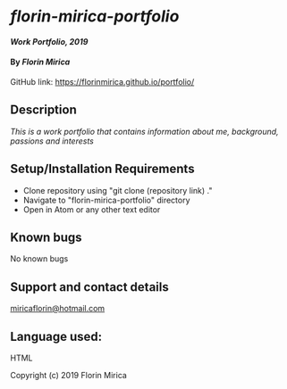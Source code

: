 # _florin-mirica-portfolio_
#### _Work Portfolio, 2019_
#### By _**Florin Mirica**_
GitHub link: https://florinmirica.github.io/portfolio/

## Description

_This is a work portfolio that contains information about me, background, passions and interests_

## Setup/Installation Requirements

* Clone repository using "git clone (repository link) ."
* Navigate to "florin-mirica-portfolio" directory
* Open in Atom or any other text editor

## Known bugs

No known bugs

## Support and contact details

miricaflorin@hotmail.com

## Language used:

HTML

Copyright (c) 2019 Florin Mirica
